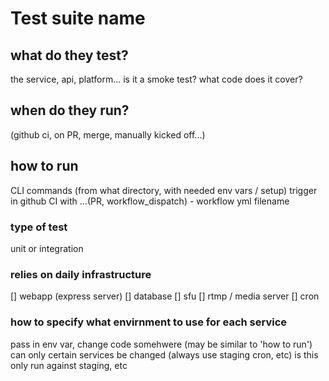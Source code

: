 # Test suite name

## what do they test?

the service, api, platform... is it a smoke test?  what code does it cover?

## when do they run?

(github ci, on PR, merge, manually kicked off...)

## how to run

CLI commands (from what directory, with needed env vars / setup)
trigger in github CI with ...(PR, workflow_dispatch) - workflow yml filename

### type of test

unit or integration

### relies on daily infrastructure
[] webapp (express server)
[] database
[] sfu
[] rtmp / media server
[] cron

### how to specify what envirnment to use for each service

pass in env var, change code somehwere (may be similar to 'how to run')
can only certain services be changed (always use staging cron, etc)
is this only run against staging, etc
